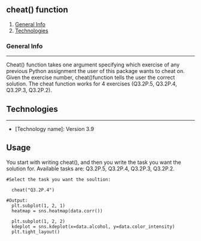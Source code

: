 ## cheat() function
1. [General Info](#general-info)
2. [Technologies](#technologies)


### General Info
***
Cheat() function takes one argument specifying which exercise of any previous Python assignment the user of this package wants to cheat on. Given the exercise number, cheat()function tells the user the correct solution. The cheat function works for 4 exercises (Q3.2P.5, Q3.2P.4, Q3.2P.3, Q3.2P.2).

## Technologies
***
* [Technology name]: Version 3.9 

## Usage
You start with writing cheat(), and then you write the task you want the solution for. Available tasks are: Q3.2P.5, Q3.2P.4, Q3.2P.3, Q3.2P.2.

```
#Select the task you want the soultion:

  cheat("Q3.2P.4")

#Output:
  plt.subplot(1, 2, 1)
  heatmap = sns.heatmap(data.corr())

  plt.subplot(1, 2, 2)
  kdeplot = sns.kdeplot(x=data.alcohol, y=data.color_intensity)
  plt.tight_layout()
```

